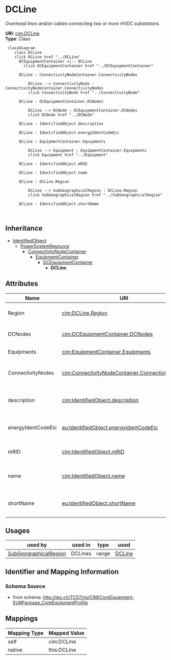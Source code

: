 # DCLine


_Overhead lines and/or cables connecting two or more HVDC substations._





**URI**: [cim:DCLine](http://iec.ch/TC57/CIM100#DCLine)<br />
**Type**: Class




```mermaid
 classDiagram
    class DCLine
    click DCLine href "../DCLine"
      DCEquipmentContainer <|-- DCLine
        click DCEquipmentContainer href "../DCEquipmentContainer"
      
      DCLine : ConnectivityNodeContainer.ConnectivityNodes
        
          DCLine --> ConnectivityNode : ConnectivityNodeContainer.ConnectivityNodes
          click ConnectivityNode href "../ConnectivityNode"
        
      DCLine : DCEquipmentContainer.DCNodes
        
          DCLine --> DCNode : DCEquipmentContainer.DCNodes
          click DCNode href "../DCNode"
        
      DCLine : IdentifiedObject.description
        
      DCLine : IdentifiedObject.energyIdentCodeEic
        
      DCLine : EquipmentContainer.Equipments
        
          DCLine --> Equipment : EquipmentContainer.Equipments
          click Equipment href "../Equipment"
        
      DCLine : IdentifiedObject.mRID
        
      DCLine : IdentifiedObject.name
        
      DCLine : DCLine.Region
        
          DCLine --> SubGeographicalRegion : DCLine.Region
          click SubGeographicalRegion href "../SubGeographicalRegion"
        
      DCLine : IdentifiedObject.shortName
        
      
```





## Inheritance
* [IdentifiedObject](IdentifiedObject.md)
    * [PowerSystemResource](PowerSystemResource.md)
        * [ConnectivityNodeContainer](ConnectivityNodeContainer.md)
            * [EquipmentContainer](EquipmentContainer.md)
                * [DCEquipmentContainer](DCEquipmentContainer.md)
                    * **DCLine**



## Attributes


| Name | URI | Cardinality and Range | Description | Inheritance |
| ---  | --- | --- | --- | --- |
| Region | [cim:DCLine.Region](http://iec.ch/TC57/CIM100#DCLine.Region) | 0..1 <br />  [SubGeographicalRegion](SubGeographicalRegion.md)  | The SubGeographicalRegion containing the DC line | direct |
| DCNodes | [cim:DCEquipmentContainer.DCNodes](http://iec.ch/TC57/CIM100#DCEquipmentContainer.DCNodes) | * <br />  [DCNode](DCNode.md)  | The DC nodes contained in the DC equipment container | [DCEquipmentContainer](DCEquipmentContainer.md) |
| Equipments | [cim:EquipmentContainer.Equipments](http://iec.ch/TC57/CIM100#EquipmentContainer.Equipments) | * <br />  [Equipment](Equipment.md)  | Contained equipment | [EquipmentContainer](EquipmentContainer.md) |
| ConnectivityNodes | [cim:ConnectivityNodeContainer.ConnectivityNodes](http://iec.ch/TC57/CIM100#ConnectivityNodeContainer.ConnectivityNodes) | * <br />  [ConnectivityNode](ConnectivityNode.md)  | Connectivity nodes which belong to this connectivity node container | [ConnectivityNodeContainer](ConnectivityNodeContainer.md) |
| description | [cim:IdentifiedObject.description](http://iec.ch/TC57/CIM100#IdentifiedObject.description) | 0..1 <br />  string  | The description is a free human readable text describing or naming the object | [IdentifiedObject](IdentifiedObject.md) |
| energyIdentCodeEic | [eu:IdentifiedObject.energyIdentCodeEic](http://iec.ch/TC57/CIM100-European#IdentifiedObject.energyIdentCodeEic) | 0..1 <br />  string  | The attribute is used for an exchange of the EIC code (Energy identification ... | [IdentifiedObject](IdentifiedObject.md) |
| mRID | [cim:IdentifiedObject.mRID](http://iec.ch/TC57/CIM100#IdentifiedObject.mRID) | 1 <br />  string  | Master resource identifier issued by a model authority | [IdentifiedObject](IdentifiedObject.md) |
| name | [cim:IdentifiedObject.name](http://iec.ch/TC57/CIM100#IdentifiedObject.name) | 1 <br />  string  | The name is any free human readable and possibly non unique text naming the o... | [IdentifiedObject](IdentifiedObject.md) |
| shortName | [eu:IdentifiedObject.shortName](http://iec.ch/TC57/CIM100-European#IdentifiedObject.shortName) | 0..1 <br />  string  | The attribute is used for an exchange of a human readable short name with len... | [IdentifiedObject](IdentifiedObject.md) |





## Usages

| used by | used in | type | used |
| ---  | --- | --- | --- |
| [SubGeographicalRegion](SubGeographicalRegion.md) | DCLines | range | [DCLine](DCLine.md) |






## Identifier and Mapping Information







### Schema Source


* from schema: http://iec.ch/TC57/ns/CIM/CoreEquipment-EU#Package_CoreEquipmentProfile





## Mappings

| Mapping Type | Mapped Value |
| ---  | ---  |
| self | cim:DCLine |
| native | this:DCLine |




